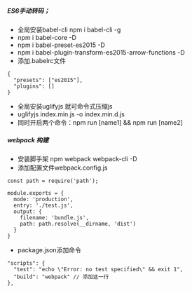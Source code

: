 ##### ES6手动转码；
* 全局安装babel-cli npm i babel-cli -g
* npm i babel-core -D
* npm i babel-preset-es2015 -D
* npm i babel-plugin-transform-es2015-arrow-functions -D
* 添加.babelrc文件
```
{
  "presets": ["es2015"],
  "plugins": []
}
```
* 全局安装uglifyjs 就可命令式压缩js
* uglifyjs index.min.js -o index.min.d.js
* 同时开启两个命令：npm run [name1] && npm run [name2]
##### webpack 构建
* 安装脚手架 npm webpack webpack-cli -D
* 添加配置文件webpack.config.js
```
const path = require('path');

module.exports = {
  mode: 'production',
  entry: './test.js',
  output: {
    filename: 'bundle.js',
    path: path.resolve(__dirname, 'dist')
  }
}
```
* package.json添加命令
```
"scripts": {
  "test": "echo \"Error: no test specified\" && exit 1",
  "build": "webpack" // 添加这一行
},
```
